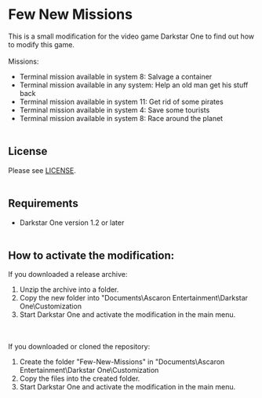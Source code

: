 # Few New Missions
This is a small modification for the video game Darkstar One to find out how to modify this game.<br><br>
Missions:
* Terminal mission available in system 8: Salvage a container
* Terminal mission available in any system: Help an old man get his stuff back
* Terminal mission available in system 11: Get rid of some pirates
* Terminal mission available in system 4: Save some tourists
* Terminal mission available in system 8: Race around the planet
<br><br>
## License
Please see [LICENSE](LICENSE).
<br><br>
## Requirements
* Darkstar One version 1.2 or later
<br><br>
## How to activate the modification:
If you downloaded a release archive:
1. Unzip the archive into a folder.
2. Copy the new folder into "Documents\Ascaron Entertainment\Darkstar One\Customization
3. Start Darkstar One and activate the modification in the main menu.

<br><br>
If you downloaded or cloned the repository:
1. Create the folder "Few-New-Missions" in "Documents\Ascaron Entertainment\Darkstar One\Customization
2. Copy the files into the created folder.
3. Start Darkstar One and activate the modification in the main menu.